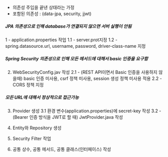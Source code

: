 - 의존성 주입을 끝낸 상태라는 가정
- 포함된 의존성 : (data-jpa, security, jjwt)


##### JPA 의존성으로 인해 database가 연결되지 않으면 서버 실행이 안됨

1 - application.properties 작업
1.1 - server.prot지정
1.2 - spring.datasource.url, username, password, driver-class-name 지정


##### Spring Security 의존성으로 인해 모든 메서드에 대해서 basic 인증을 요구함

2. WebSecurityConfig.jav 작성
2.1 - (REST API이면서 Basic 인증을 사용하지 않을때) basic 인증 미사용, csrf 정책 미사용, session 생성 정책 미사용 적용
2.2 - CORS 정책 지정


##### 모든 URL에 대해서 정상적으로 접근가능
3. Provider 생성
3.1 환경 변수(application.properties)에 secret-key 작성 
3.2 - (Bearer 인증 방식을 JWT로 할 때) JwtProvider.java 작성

4. Entity와 Repository 생성


5. Security Filter 작업

6. 공통 상수, 공통 메서드, 공통 클래스(인터페이스) 작성

